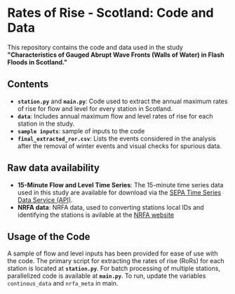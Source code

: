 # Rates of Rise - Scotland: Code and Data

This repository contains the code and data used in the study **"Characteristics of Gauged Abrupt Wave Fronts (Walls of Water) in Flash Floods in Scotland."**

## Contents

- **`station.py`** and **`main.py`**: Code used to extract the annual maximum rates of rise for flow and level for every station in Scotland.
- **`data`**: Includes annual maximum flow and level rates of rise for each station in the study.
- **`sample inputs`**: sample of inputs to the code 
- **`final_extracted_ror.csv`**: Lists the events considered in the analysis after the removal of winter events and visual checks for spurious data.

## Raw data availability 

- **15-Minute Flow and Level Time Series**: The 15-minute time series data used in this study are available for download via the [SEPA Time Series Data Service (API)](https://timeseriesdoc.sepa.org.uk/).
- **NRFA data**: NRFA data, used to converting stations local IDs and identifying the stations is avilable at the [NRFA website](https://nrfa.ceh.ac.uk/data/search)

## Usage of the Code

A sample of flow and level inputs has been provided for ease of use with the code. The primary script for extracting the rates of rise (RoRs) for each station is located at **`station.py`**. For batch processing of multiple stations, parallelized code is available at **`main.py`**. To run, update the variables `continous_data` and `nrfa_meta` in main.